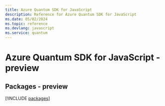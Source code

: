 ```yaml
---
title: Azure Quantum SDK for JavaScript
description: Reference for Azure Quantum SDK for JavaScript
ms.date: 05/02/2024
ms.topic: reference
ms.devlang: javascript
ms.service: quantum
---
```

# Azure Quantum SDK for JavaScript - preview
## Packages - preview
[!INCLUDE [packages](quantum-index.md)]